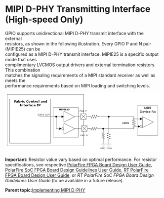 # MIPI D-PHY Transmitting Interface \(High-speed Only\)

GPIO supports unidirectional MIPI D-PHY transmit interface with the external<br /> resistors, as shown in the following illustration. Every GPIO P and N pair \(MIPIE25\) can be<br /> configured as a MIPI D-PHY transmit interface. MIPIE25 is a specific output mode that uses<br /> complimentary LVCMOS output drivers and external termination resistors. This combination<br /> matches the signaling requirements of a MIPI standard receiver as well as meets the<br /> performance requirements based on MIPI loading and switching levels.

![](GUID-159D4D19-DDC1-476B-8E53-BAF7C94A8DEF-low.png "MIPI D-PHY Transmit Interface")

**Important:** Resistor value vary based on optimal performance. For resistor specifications, see respective [PolarFire FPGA Board Design User Guide](https://ww1.microchip.com/downloads/aemDocuments/documents/FPGA/ProductDocuments/UserGuides/PolarFire_FPGA_Board_Design_UG0726_V11.pdf), [PolarFire SoC FPGA Board Design Guidelines User Guide](https://ww1.microchip.com/downloads/aemDocuments/documents/FPGA/ProductDocuments/UserGuides/PolarFire_SoC_FPGA_Board_Design_Guidelines_User_Guide_VB.pdf), [RT PolarFire FPGA Board Design User Guide](https://ww1.microchip.com/downloads/aemDocuments/documents/FPGA/ProductDocuments/UserGuides/RT_PolarFire_Board_Design_User_Guide_VA.pdf), or *RT PolarFire SoC FPGA Board Design Guidelines User Guide* \(to be available in a future release\).

**Parent topic:**[Implementing MIPI D-PHY](GUID-01A145E0-6FFC-412D-8258-FBEB32C25B55.md)

